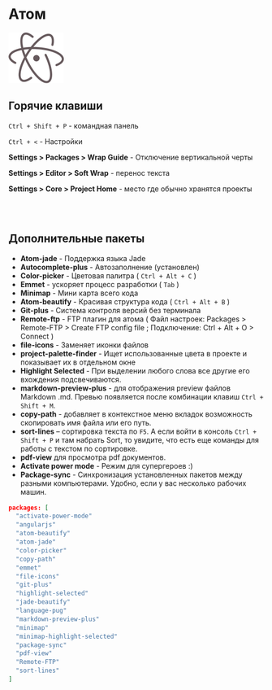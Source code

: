 # Атом
![atom](./img/atom.png)

## Горячие клавиши

`Ctrl + Shift + P`  - командная панель

`Ctrl + <`  - Настройки

__Settings > Packages > Wrap Guide__  - Отключение вертикальной черты

__Settings > Editor > Soft Wrap__ - перенос текста

__Settings > Core > Project Home__ - место где обычно хранятся проекты


<br />
<br />


## Дополнительные пакеты

* __Atom-jade__  - Поддержка языка Jade
* __Autocomplete-plus__  - Автозаполнение (установлен)
* __Color-picker__ - Цветовая палитра ( `Ctrl + Alt + C` )
* __Emmet__  - ускоряет процесс разработки ( `Tab` )
* __Minimap__  - Мини карта всего кода
* __Atom-beautify__  - Красивая структура кода ( `Ctrl + Alt + B` )
* __Git-plus__  - Cистема контроля версий без терминала
* __Remote-ftp__  - FTP плагин для атома ( Файл настроек: Packages > Remote-FTP > Create FTP config file ; Подключение: Ctrl + Alt + O > Connect )
* __file-icons__  - Заменяет иконки файлов
* __project-palette-finder__ - Ищет использованные цвета в проекте и показывает их в отдельном окне
* __Highlight Selected__ - При выделении любого слова все другие его вхождения подсвечиваются.
* __markdown-preview-plus__ - для отображения preview файлов Markdown .md. Превью появляется после комбинации клавиш `Ctrl + Shift + M`.
* __copy-path__ - добавляет в контекстное меню вкладок возможность скопировать имя файла или его путь.
* __sort-lines__ – сортировка текста по `F5`. А если войти в консоль `Ctrl + Shift + P` и там набрать Sort, то увидите, что есть еще команды для работы с текстом по сортировке.
* __pdf-view__ для просмотра pdf документов.
* __Activate power mode__ - Режим для супергероев :)
* __Package-sync__ - Синхронизация установленных пакетов между разными компьютерами. Удобно, если у вас несколько рабочих машин.

```JSON
packages: [
  "activate-power-mode"
  "angularjs"
  "atom-beautify"
  "atom-jade"
  "color-picker"
  "copy-path"
  "emmet"
  "file-icons"
  "git-plus"
  "highlight-selected"
  "jade-beautify"
  "language-pug"
  "markdown-preview-plus"
  "minimap"
  "minimap-highlight-selected"
  "package-sync"
  "pdf-view"
  "Remote-FTP"
  "sort-lines"
]
```
